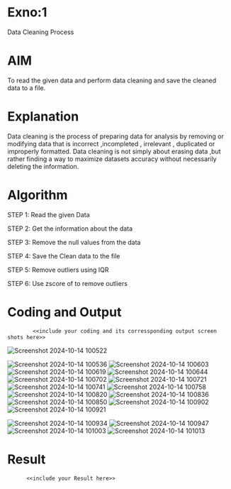 # Exno:1
Data Cleaning Process

# AIM
To read the given data and perform data cleaning and save the cleaned data to a file.

# Explanation
Data cleaning is the process of preparing data for analysis by removing or modifying data that is incorrect ,incompleted , irrelevant , duplicated or improperly formatted. Data cleaning is not simply about erasing data ,but rather finding a way to maximize datasets accuracy without necessarily deleting the information.

# Algorithm
STEP 1: Read the given Data

STEP 2: Get the information about the data

STEP 3: Remove the null values from the data

STEP 4: Save the Clean data to the file

STEP 5: Remove outliers using IQR

STEP 6: Use zscore of to remove outliers

# Coding and Output
            <<include your coding and its corressponding output screen shots here>>
            
                              
![Screenshot 2024-10-14 100522](https://github.com/user-attachments/assets/72ff5ee4-ace9-4ce9-9d08-e7f1886cbd3c)

![Screenshot 2024-10-14 100536](https://github.com/user-attachments/assets/c42ef600-6849-4dce-a2a8-105abcd48d81)
![Screenshot 2024-10-14 100603](https://github.com/user-attachments/assets/8de8d551-9b8c-490a-9f33-c05128c44292)
![Screenshot 2024-10-14 100619](https://github.com/user-attachments/assets/db5f96e6-c210-4347-8e39-113b581decd5)
![Screenshot 2024-10-14 100644](https://github.com/user-attachments/assets/210b21df-6347-4196-98f3-98065fa9bb03)
![Screenshot 2024-10-14 100702](https://github.com/user-attachments/assets/0e437c0a-c9cb-4562-84bf-cc20ac527179)
![Screenshot 2024-10-14 100721](https://github.com/user-attachments/assets/7bc763e4-c1d4-4e16-8e96-b6af726c0cd2)
![Screenshot 2024-10-14 100741](https://github.com/user-attachments/assets/124d62a1-1d62-4b07-8b38-c24112504922)
![Screenshot 2024-10-14 100758](https://github.com/user-attachments/assets/39552ad0-6dea-4989-b4a5-49d76aa28b3a)
![Screenshot 2024-10-14 100820](https://github.com/user-attachments/assets/504591b6-5a06-4250-a5c0-4e5ddcfca51c)
![Screenshot 2024-10-14 100836](https://github.com/user-attachments/assets/3f9f9a2d-697a-4ab7-b17f-2e3c7a34b663)
![Screenshot 2024-10-14 100850](https://github.com/user-attachments/assets/0f5930fc-9cdb-4cf1-8a4c-72399a559013)
![Screenshot 2024-10-14 100902](https://github.com/user-attachments/assets/4d9ead3a-ee98-4e35-94f9-d58831d5fa2c)
![Screenshot 2024-10-14 100921](https://github.com/user-attachments/assets/92ea4891-e761-4f79-9816-85fb4a7b24c1)


![Screenshot 2024-10-14 100934](https://github.com/user-attachments/assets/daa75282-643c-40e9-b2be-294197278aa3)
![Screenshot 2024-10-14 100947](https://github.com/user-attachments/assets/70b79f0a-975d-4e79-ae63-afd275e1aefc)
![Screenshot 2024-10-14 101003](https://github.com/user-attachments/assets/b161ced2-54a4-477a-b777-e7306926d2ac)
![Screenshot 2024-10-14 101013](https://github.com/user-attachments/assets/85fc7173-5e4e-4305-8c20-852273765f35)



            



# Result
          <<include your Result here>>

